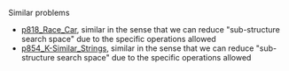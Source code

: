 Similar problems
- [p818_Race_Car](https://github.com/genxium/Leetcode/tree/master/p818_Race_Car), similar in the sense that we can reduce "sub-structure search space" due to the specific operations allowed
- [p854_K-Similar_Strings](https://github.com/genxium/Leetcode/tree/master/p854_K-Similar_Strings), similar in the sense that we can reduce "sub-structure search space" due to the specific operations allowed
